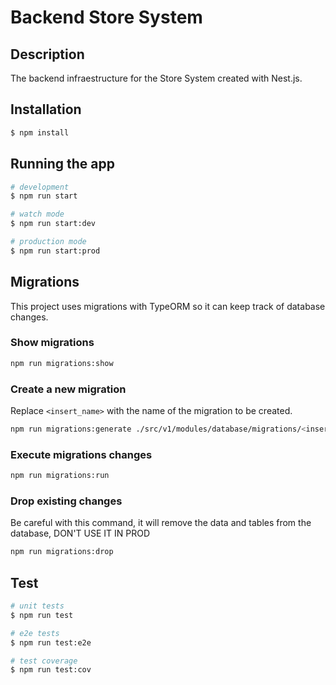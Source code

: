 # Backend Store System

## Description

The backend infraestructure for the Store System created with Nest.js.

## Installation

```bash
$ npm install
```

## Running the app

```bash
# development
$ npm run start

# watch mode
$ npm run start:dev

# production mode
$ npm run start:prod
```

## Migrations

This project uses migrations with TypeORM so it can keep track of database changes.

### Show migrations

```bash
npm run migrations:show
```

### Create a new migration
Replace `<insert_name>` with the name of the migration to be created.

```bash
npm run migrations:generate ./src/v1/modules/database/migrations/<insert_name>
```

### Execute migrations changes

```bash
npm run migrations:run
```

### Drop existing changes
Be careful with this command, it will remove the data and tables from the database, DON'T USE IT IN PROD

```bash
npm run migrations:drop
```

## Test

```bash
# unit tests
$ npm run test

# e2e tests
$ npm run test:e2e

# test coverage
$ npm run test:cov
```